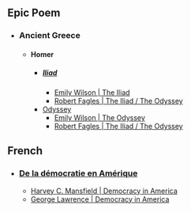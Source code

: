 ## Epic Poem
- ### Ancient Greece
	- #### Homer
		- ##### [Iliad](https://en.wikipedia.org/wiki/Iliad)
			- [Emily Wilson | The Iliad](https://www.goodreads.com/book/show/77265004-the-iliad)
			- [Robert Fagles | The Iliad / The Odyssey](https://www.goodreads.com/book/show/1375.The_Iliad_The_Odyssey)
		- [Odyssey](https://en.wikipedia.org/wiki/Odyssey)
			- [Emily Wilson | The Odyssey](https://www.goodreads.com/book/show/34068470-the-odyssey)
			- [Robert Fagles | The Iliad / The Odyssey](https://www.goodreads.com/book/show/1375.The_Iliad_The_Odyssey)
## French
- ### [De la démocratie en Amérique](https://en.wikipedia.org/wiki/Democracy_in_America)
	- [Harvey C. Mansfield | Democracy in America](https://www.goodreads.com/book/show/862869.Democracy_in_America)
	- [George Lawrence | Democracy in America](https://www.goodreads.com/book/show/9918352-democracy-in-america)